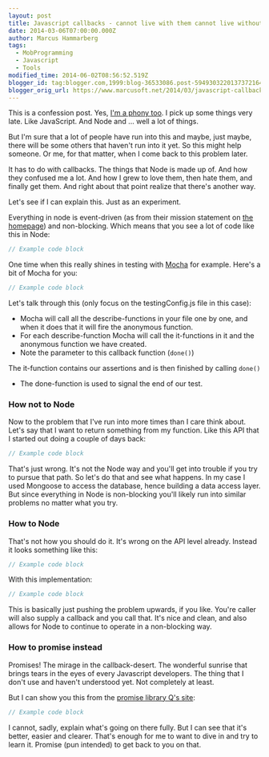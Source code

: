 ```yaml
---
layout: post
title: Javascript callbacks - cannot live with them cannot live without them... or can you?
date: 2014-03-06T07:00:00.000Z
author: Marcus Hammarberg
tags:
  - MobProgramming
  - Javascript
  - Tools
modified_time: 2014-06-02T08:56:52.519Z
blogger_id: tag:blogger.com,1999:blog-36533086.post-5949303220137372164
blogger_orig_url: https://www.marcusoft.net/2014/03/javascript-callbacks-cant-live-with.html
---
```


This is a confession post. Yes, [I'm a phony too](http://www.hanselman.com/blog/ImAPhonyAreYou.aspx). I pick up some things very late. Like JavaScript. And Node and ... well a lot of things.

But I'm sure that a lot of people have run into this and maybe, just maybe, there will be some others that haven't run into it yet. So this might help someone. Or me, for that matter, when I come back to this problem later.

It has to do with callbacks. The things that Node is made up of. And how they confused me a lot. And how I grew to love them, then hate them, and finally get them. And right about that point realize that there's another way.

Let's see if I can explain this. Just as an experiment.

Everything in node is event-driven (as from their mission statement on [the homepage](http://nodejs.org/)) and non-blocking. Which means that you see a lot of code like this in Node:

```javascript
// Example code block
```

One time when this really shines in testing with [Mocha](http://visionmedia.github.io/mocha/) for example. Here's a bit of Mocha for you:

```javascript
// Example code block
```

Let's talk through this (only focus on the testingConfig.js file in this case):

- Mocha will call all the describe-functions in your file one by one, and when it does that it will fire the anonymous function.
- For each describe-function Mocha will call the it-functions in it and the anonymous function we have created.
- Note the parameter to this callback function (`done()`)

The it-function contains our assertions and is then finished by calling `done()`

- The done-function is used to signal the end of our test.

### How not to Node

Now to the problem that I've run into more times than I care think about. Let's say that I want to return something from my function. Like this API that I started out doing a couple of days back:

```javascript
// Example code block
```

That's just wrong. It's not the Node way and you'll get into trouble if you try to pursue that path. So let's do that and see what happens. In my case I used Mongoose to access the database, hence building a data access layer. But since everything in Node is non-blocking you'll likely run into similar problems no matter what you try.

### How to Node

That's not how you should do it. It's wrong on the API level already. Instead it looks something like this:

```javascript
// Example code block
```

With this implementation:

```javascript
// Example code block
```

This is basically just pushing the problem upwards, if you like. You're caller will also supply a callback and you call that. It's nice and clean, and also allows for Node to continue to operate in a non-blocking way.

### How to promise instead

Promises! The mirage in the callback-desert. The wonderful sunrise that brings tears in the eyes of every Javascript developers. The thing that I don't use and haven't understood yet. Not completely at least.

But I can show you this from the [promise library Q's site](https://github.com/kriskowal/q):

```javascript
// Example code block
```

I cannot, sadly, explain what's going on there fully. But I can see that it's better, easier and clearer. That's enough for me to want to dive in and try to learn it. Promise (pun intended) to get back to you on that.
